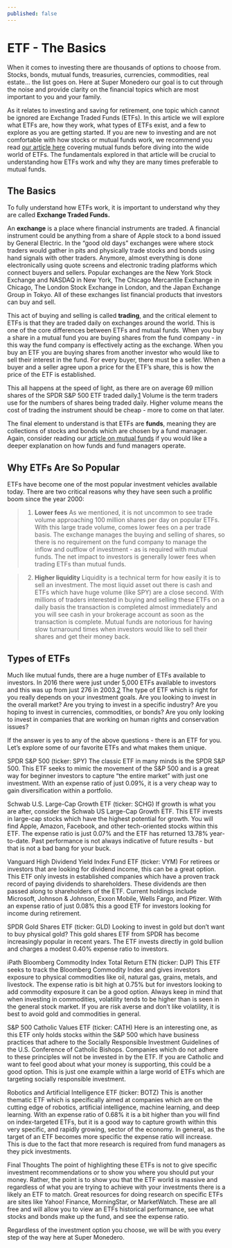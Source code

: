 ```yaml
---
published: false
---
```

# ETF - The Basics

When it comes to investing there are thousands of options to choose from. Stocks, bonds, mutual funds, treasuries, currencies, commodities, real estate… the list goes on. Here at Super Monedero our goal is to cut through the noise and provide clarity on the financial topics which are most important to you and your family. 

As it relates to investing and saving for retirement, one topic which cannot be ignored are Exchange Traded Funds (ETFs). In this article we will explore what ETFs are, how they work, what types of ETFs exist, and a few to explore as you are getting started. If you are new to investing and are not comfortable with how stocks or mutual funds work, we recommend you read [our article here](http://supermonedero.com/2017-07-27-mutual-fund-basics/) covering mutual funds before diving into the wide world of ETFs. The fundamentals explored in that article will be crucial to understanding how ETFs work and why they are many times preferable to mutual funds.

## The Basics

To fully understand how ETFs work, it is important to understand why they are called **Exchange Traded Funds.**

An **exchange** is a place where financial instruments are traded. A financial instrument could be anything from a share of Apple stock to a bond issued by General Electric. In the “good old days” exchanges were where stock traders would gather in pits and physically trade stocks and bonds using hand signals with other traders. Anymore, almost everything is done electronically using quote screens and electronic trading platforms which connect buyers and sellers. Popular exchanges are the New York Stock Exchange and NASDAQ in New York, The Chicago Mercantile Exchange in Chicago, The London Stock Exchange in London, and the Japan Exchange Group in Tokyo. All of these exchanges list financial products that investors can buy and sell.

This act of buying and selling is called **trading**, and the critical element to ETFs is that they are traded daily on exchanges around the world. This is one of the core differences between ETFs and mutual funds. When you buy a share in a mutual fund you are buying shares from the fund company - in this way the fund company is effectively acting as the exchange. When you buy an ETF you are buying shares from another investor who would like to sell their interest in the fund. For every buyer, there must be a seller. When a buyer and a seller agree upon a price for the ETF’s share, this is how the price of the ETF is established.

This all happens at the speed of light, as there are on average 69 million shares of the SPDR S&P 500 ETF traded daily.[1] Volume is the term traders use for the numbers of shares being traded daily. Higher volume means the cost of trading the instrument should be cheap - more to come on that later.

The final element to understand is that ETFs are **funds**, meaning they are collections of stocks and bonds which are chosen by a fund manager. Again, consider reading our [article on mutual funds](http://supermonedero.com/2017-07-27-mutual-fund-basics/) if you would like a deeper explanation on how funds and fund managers operate.

## Why ETFs Are So Popular

ETFs have become one of the most popular investment vehicles available today. There are two critical reasons why they have seen such a prolific boom since the year 2000:

> 1. **Lower fees**
As we mentioned, it is not uncommon to see trade volume approaching 100 million shares per day on popular ETFs. With this large trade volume, comes lower fees on a per trade basis. The exchange manages the buying and selling of shares, so there is no requirement on the fund company to manage the inflow and outflow of investment - as is required with mutual funds. The net impact to investors is generally lower fees when trading ETFs than mutual funds.

> 2. **Higher liquidity**
Liquidity is a technical term for how easily it is to sell an investment. The most liquid asset out there is cash and ETFs which have huge volume (like SPY) are a close second. With millions of traders interested in buying and selling these ETFs on a daily basis the transaction is completed almost immediately and you will see cash in your brokerage account as soon as the transaction is complete. Mutual funds are notorious for having slow turnaround times when investors would like to sell their shares and get their money back.

## Types of ETFs

Much like mutual funds, there are a huge number of ETFs available to investors. In 2016 there were just under 5,000 ETFs available to investors and this was up from just 276 in 2003.[2] The type of ETF which is right for you really depends on your investment goals. Are you looking to invest in the overall market? Are you trying to invest in a specific industry? Are you hoping to invest in currencies, commodities, or bonds? Are you only looking to invest in companies that are working on human rights and conservation issues?

If the answer is yes to any of the above questions - there is an ETF for you. Let’s explore some of our favorite ETFs and what makes them unique.

SPDR S&P 500 (ticker: SPY)
The classic ETF in many minds is the SPDR S&P 500. This ETF seeks to mimic the movement of the S&P 500 and is a great way for beginner investors to capture “the entire market” with just one investment. With an expense ratio of just 0.09%, it is a very cheap way to gain diversification within a portfolio.

Schwab U.S. Large-Cap Growth ETF (ticker: SCHG)
If growth is what you are after, consider the Schwab US Large-Cap Growth ETF. This ETF invests in large-cap stocks which have the highest potential for growth. You will find Apple, Amazon, Facebook, and other tech-oriented stocks within this ETF. The expense ratio is just 0.07% and the ETF has returned 13.78% year-to-date. Past performance is not always indicative of future results - but that is not a bad bang for your buck.

Vanguard High Dividend Yield Index Fund ETF (ticker: VYM)
For retirees or investors that are looking for dividend income, this can be a great option. This ETF only invests in established companies which have a proven track record of paying dividends to shareholders. These dividends are then passed along to shareholders of the ETF. Current holdings include Microsoft, Johnson & Johnson, Exxon Mobile, Wells Fargo, and Pfizer. With an expense ratio of just 0.08% this a good ETF for investors looking for income during retirement.

SPDR Gold Shares ETF (ticker: GLD)
Looking to invest in gold but don’t want to buy physical gold? This gold shares ETF from SPDR has become increasingly popular in recent years. The ETF invests directly in gold bullion and charges a modest 0.40% expense ratio to investors.

iPath Bloomberg Commodity Index Total Return ETN (ticker: DJP)
This ETF seeks to track the Bloomberg Commodity Index and gives investors exposure to physical commodities like oil, natural gas, grains, metals, and livestock. The expense ratio is bit high at 0.75% but for investors looking to add commodity exposure it can be a good option. Always keep in mind that when investing in commodities, volatility tends to be higher than is seen in the general stock market. If you are risk averse and don’t like volatility, it is best to avoid gold and commodities in general.

S&P 500 Catholic Values ETF (ticker: CATH)
Here is an interesting one, as this ETF only holds stocks within the S&P 500 which have business practices that adhere to the Socially Responsible Investment Guidelines of the U.S. Conference of Catholic Bishops. Companies which do not adhere to these principles will not be invested in by the ETF. If you are Catholic and want to feel good about what your money is supporting, this could be a good option. This is just one example within a large world of ETFs which are targeting socially responsible investment.

Robotics and Artificial Intelligence ETF (ticker: BOTZ)
This is another thematic ETF which is specifically aimed at companies which are on the cutting edge of robotics, artificial intelligence, machine learning, and deep learning. With an expense ratio of 0.68% it is a bit higher than you will find on index-targeted ETFs, but it is a good way to capture growth within this very specific, and rapidly growing, sector of the economy. In general, as the target of an ETF becomes more specific the expense ratio will increase. This is due to the fact that more research is required from fund managers as they pick investments.
	
Final Thoughts
The point of highlighting these ETFs is not to give specific investment recommendations or to show you where you should put your money. Rather, the point is to show you that the ETF world is massive and regardless of what you are trying to achieve with your investments there is a likely an ETF to match. Great resources for doing research on specific ETFs are sites like Yahoo! Finance, MorningStar, or MarketWatch. These are all free and will allow you to view an ETFs historical performance, see what stocks and bonds make up the fund, and see the expense ratio.

Regardless of the investment option you choose, we will be with you every step of the way here at Super Monedero.

[1]:  https://finance.yahoo.com/quote/SPY/
[2]:  https://www.statista.com/statistics/278249/global-number-of-etfs/